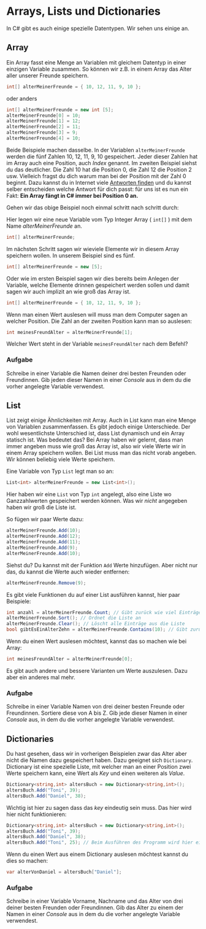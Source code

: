 ﻿# Arrays, Lists und Dictionaries

In C# gibt es auch einige spezielle Datentypen. Wir sehen uns einige an.

## Array

Ein Array fasst eine Menge an Variablen mit gleichem Datentyp in einer einzigen Variable zusammen. So können wir z.B. in einem Array das Alter aller unserer Freunde speichern.

```csharp
int[] alterMeinerFreunde = { 10, 12, 11, 9, 10 };
```

oder anders

```csharp
int[] alterMeinerFreunde = new int [5];
alterMeinerFreunde[0] = 10;
alterMeinerFreunde[1] = 12;
alterMeinerFreunde[2] = 11;
alterMeinerFreunde[3] = 9;
alterMeinerFreunde[4] = 10;
```

Beide Beispiele machen dasselbe. In der Variablen `alterMeinerFreunde` werden die fünf Zahlen 10, 12, 11, 9, 10 gespeichert. Jeder dieser Zahlen hat im Array auch eine Position, auch _Index_ genannt. Im zweiten Beispiel siehst du das deutlicher. Die Zahl 10 hat die Position 0, die Zahl 12 die Position 2 usw. Vielleich fragst du dich warum man bei der Position mit der Zahl 0 beginnt. Dazu kannst du in Internet viele [Antworten finden](https://www.google.at/search?q=why+arrays+start+at+0) und du kannst selber entscheiden welche Antwort für dich passt: für uns ist es nun ein Fakt: **Ein Array fängt in C# immer bei Position 0 an.** 

Gehen wir das obige Beispiel noch einmal schritt nach schritt durch:

Hier legen wir eine neue Variable vom Typ Integer Array ( ```int[]``` ) mit dem Name _alterMeinerFreunde_ an. 

```csharp
int[] alterMeinerFreunde;
```
Im nächsten Schritt sagen wir wieviele Elemente wir in diesem Array speichern wollen. In unserem Beispiel sind es fünf.

```csharp
int[] alterMeinerFreunde = new [5];
```

Oder wie im ersten Beispiel sagen wir dies bereits beim Anlegen der Variable, welche Elemente drinnen gespeichert werden sollen und damit sagen wir auch implizit an wie groß das Array ist.

```csharp
int[] alterMeinerFreunde = { 10, 12, 11, 9, 10 };
```

Wenn man einen Wert auslesen will muss man dem Computer sagen an welcher Position. Die Zahl an der zweiten Position kann man so auslesen:

```csharp 
int meinesFreundAlter = alterMeinerFreunde[1];
```
Welcher Wert steht in der Variable ```meinesFreundAlter``` nach dem Befehl?

### Aufgabe

Schreibe in einer Variable die Namen deiner drei besten Freunden oder Freundinnen. Gib jeden dieser Namen in einer _Console_ aus in dem du die vorher angelegte Variable verwendest.

## List

List zeigt einige Ähnlichkeiten mit Array. Auch in List kann man eine Menge von Variablen zusammenfassen. Es gibt jedoch einige Unterschiede. Der wohl wesentlichste Unterschied ist, dass List dynamisch und ein Array statisch ist. Was bedeutet das? Bei Array haben wir gelernt, dass man immer angeben muss wie groß das Array ist, also wir viele Werte wir in einem Array speichern wollen. Bei List muss man das nicht vorab angeben. Wir können beliebig viele Werte speichern.

Eine Variable von Typ ```List``` legt man so an:

```csharp
List<int> alterMeinerFreunde = new List<int>();
```

Hier haben wir eine ```List``` von Typ ```int``` angelegt, also eine Liste wo Ganzzahlwerten gespeichert werden können. Was wir _nicht_ angegeben haben wir groß die Liste ist.

So fügen wir paar Werte dazu:

```csharp
alterMeinerFreunde.Add(10);
alterMeinerFreunde.Add(12);
alterMeinerFreunde.Add(11);
alterMeinerFreunde.Add(9);
alterMeinerFreunde.Add(10);
```

Siehst du? Du kannst mit der Funktion ```Add``` Werte hinzufügen. Aber nicht nur das, du kannst die Werte auch wieder entfernen:

```csharp
alterMeinerFreunde.Remove(9);
```

Es gibt viele Funktionen du auf einer List ausführen kannst, hier paar Beispiele:

```csharp
int anzahl = alterMeinerFreunde.Count; // Gibt zurück wie viel Einträge sind in die Liste
alterMeinerFreunde.Sort(); // Ordnet die Liste an
alterMeinerFreunde.Clear(); // Löscht alle Einträge aus die Liste
bool gibtEsEinAlterZehn = alterMeinerFreunde.Contains(10); // Gibt zurück in die Variable gibtEsEinAlterZehn ob ein Eintrag 10 existiert
```

Wenn du einen Wert auslesen möchtest, kannst das so machen wie bei Array:

```csharp 
int meinesFreundAlter = alterMeinerFreunde[0];
```

Es gibt auch andere und bessere Varianten um Werte auszulesen. Dazu aber ein anderes mal mehr.

### Aufgabe

Schreibe in einer Variable Namen von drei deiner besten Freunde oder Freundinnen. Sortiere diese von A bis Z. Gib jede dieser Namen in einer _Console_ aus, in dem du die vorher angelegte Variable verwendest.


## Dictionaries

Du hast gesehen, dass wir in vorherigen Beispielen zwar das Alter aber nicht die Namen dazu gespeichert haben. Dazu geeignet sich ```Dictionary```. Dictionary ist eine spezielle Liste, mit welcher man an einer Position zwei Werte speichern kann, eine Wert als _Key_ und einen weiteren als _Value_.

```csharp
Dictionary<string,int> altersBuch = new Dictionary<string,int>();
altersBuch.Add("Toni", 39);
altersBuch.Add("Daniel", 38);
```

Wichtig ist hier zu sagen dass das _key_ eindeutig sein muss. Das hier wird hier nicht funktionieren:

```csharp
Dictionary<string,int> altersBuch = new Dictionary<string,int>();
altersBuch.Add("Toni", 39);
altersBuch.Add("Daniel", 38);
altersBuch.Add("Toni", 25); // Beim Ausführen des Programm wird hier ein Fehler auftreten, weil wir Toni schon hinzugefügt haben.
```

Wenn du einen Wert aus einem Dictionary auslesen möchtest kannst du dies so machen:
```csharp
var alterVonDaniel = altersBuch["Daniel"];
```

### Aufgabe

Schreibe in einer Variable Vorname, Nachname und das Alter von drei deiner besten Freunden oder Freundinnen. Gib das Alter zu einem der Namen in einer _Console_ aus in dem du die vorher angelegte Variable verwendest.